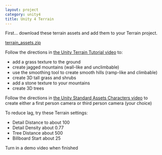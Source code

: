 ```yaml
---
layout: project
category: unity4
title: Unity 4 Terrain 
---
```




First... download these terrain assets and add them to your Terrain project.

[terrain_assets.zip](https://drive.google.com/uc?export=download&id=15ay8QTkYFEj6RlhXMlvO3WzcBLF1vQeT)

Follow the directions in [the Unity Terrain Tutorial video](https://drive.google.com/open?id=1lsFiEbqzo0u6EuoXLDo_E9q0xRFRL0j5) to:

  - add a grass texture to the ground
  - create jagged mountains (wall-like and unclimbable)
  - use the smoothing tool to create smooth hills (ramp-like and climbable)
  - create 3D tall grass and shrubs
  - add a stone texture to your mountains
  - create 3D trees



Follow the directions in [the Unity Standard Assets Characters video](https://drive.google.com/open?id=1lsFiEbqzo0u6EuoXLDo_E9q0xRFRL0j5) to create either a first person camera or third person camera (your choice)

To reduce lag, try these Terrain settings:

  - Detail Distance to about 100
  - Detail Density about 0.77
  - Tree Distance about 500
  - Billboard Start about 25

 

Turn in a demo video when finished